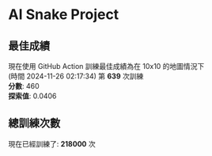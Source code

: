 
# AI Snake Project

## **最佳成績**
現在使用 GitHub Action 訓練最佳成績為在 10x10 的地圖情況下  
(時間 2024-11-26 02:17:34) 第 **639** 次訓練  
**分數**: 460  
**探索值**: 0.0406

## 總訓練次數
現在已經訓練了: **218000** 次
